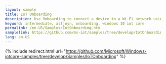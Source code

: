 ```yaml
---
layout: sample
title: IoT Onboarding
description: Use Onboarding to connect a device to a Wi-Fi network using AllJoyn and a device's SoftAP.
keyword: intermediate, alljoyn, onboarding, windows 10 iot core
permalink: /en-US/Samples/IotOnboarding.htm
samplelink: https://github.com/ms-iot/samples/tree/develop/IotOnboarding
lang: en-US
---
```

{% include redirect.html url="https://github.com/Microsoft/Windows-iotcore-samples/tree/develop/Samples/IoTOnboarding" %}
